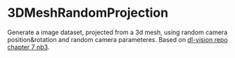 # 3DMeshRandomProjection
Generate a image dataset, projected from a 3d mesh, using random camera position&amp;rotation and random camera parameteres.
Based on [dl-vision repo](https://github.com/wikibook/dl-vision) [chapter 7 nb3](https://github.com/wikibook/dl-vision/blob/master/Chapter07/ch7_nb3_render_images_from_3d_models.ipynb).
